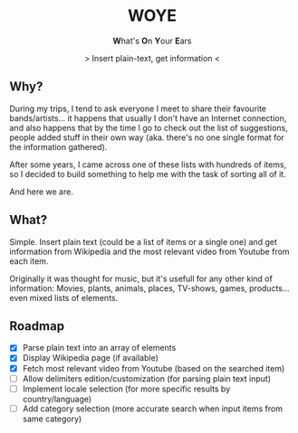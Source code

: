 <h1 align="center">WOYE</h1>
<p align="center"><strong>W</strong>hat's <strong>O</strong>n <strong>Y</strong>our <strong>E</strong>ars</p>
<p align="center">&gt; Insert plain-text, get information &lt;</p>

## Why?
During my trips, I tend to ask everyone I meet to share their favourite bands/artists... it happens that usually I don't have an Internet connection, and also happens that by the time I go to check out the list of suggestions, people added stuff in their own way (aka. there's no one single format for the information gathered).

After some years, I came across one of these lists with hundreds of items, so I decided to build something to help me with the task of sorting all of it.

And here we are.

## What?
Simple. Insert plain text (could be a list of items or a single one) and get information from Wikipedia and the most relevant video from Youtube from each item.

Originally it was thought for music, but it's usefull for any other kind of information: Movies, plants, animals, places, TV-shows, games, products... even mixed lists of elements.

## Roadmap

- [x] Parse plain text into an array of elements
- [x] Display Wikipedia page (if available)
- [x] Fetch most relevant video from Youtube (based on the searched item)
- [ ] Allow delimiters edition/customization (for parsing plain text input)
- [ ] Implement locale selection (for more specific results by country/language)
- [ ] Add category selection (more accurate search when input items from same category)